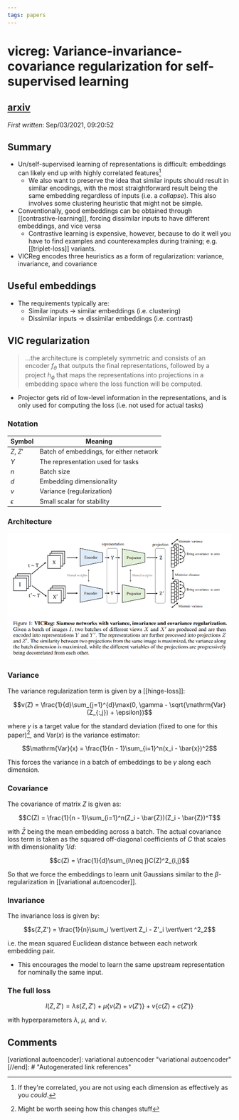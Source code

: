 ```yaml
---
tags: papers
---
```


# vicreg: Variance-invariance-covariance regularization for self-supervised learning

## [arxiv](https://arxiv.org/abs/2105.04906)

*First written*: Sep/03/2021, 09:20:52

## Summary

- Un/self-supervised learning of representations is difficult: embeddings can likely end up with highly correlated features[^1]
  - We also want to preserve the idea that similar inputs should result in similar encodings, with the most straightforward result being the same embedding regardless of inputs (i.e. a *collapse*). This also involves some clustering heuristic that might not be simple.
- Conventionally, good embeddings can be obtained through [[contrastive-learning]], forcing dissimilar inputs to have different embeddings, and vice versa
  - Contrastive learning is expensive, however, because to do it well you have to find examples and counterexamples during training; e.g. [[triplet-loss]] variants.
- VICReg encodes three heuristics as a form of regularization: variance, invariance, and covariance

[^1]: If they're correlated, you are not using each dimension as effectively as you *could*.

## Useful embeddings

- The requirements typically are:
  - Similar inputs -> similar embeddings (i.e. clustering)
  - Dissimilar inputs -> dissimilar embeddings (i.e. contrast)

## VIC regularization

> ...the architecture is completely symmetric and consists of an encoder $f_\theta$ that outputs the final representations, followed by a project $h_\phi$ that maps the representations into projections in a embedding space where the loss function will be computed.

- Projector gets rid of low-level information in the representations, and is only used for computing the loss (i.e. not used for actual tasks)

### Notation

| Symbol | Meaning |
|--------|---------|
| $Z$, $Z'$    | Batch of embeddings, for either network |
| $Y$ | The representation used for tasks |
| $n$    | Batch size |
| $d$    | Embedding dimensionality |
| $v$    | Variance (regularization) |
| $\epsilon$ | Small scalar for stability |

### Architecture

![](attachments/2021-09-03-09-42-34.png)

### Variance

The variance regularization term is given by a [[hinge-loss]]:

$$v(Z) = \frac{1}{d}\sum_{j=1}^{d}\max(0, \gamma - \sqrt{\mathrm{Var}(Z_{:,j}) + \epsilon})$$

where $\gamma$ is a target value for the standard deviation (fixed to one for this paper)[^2], and $\mathrm{Var}(x)$ is the variance estimator:

$$\mathrm{Var}(x) = \frac{1}{n - 1}\sum_{i=1}^n(x_i - \bar{x})^2$$

This forces the variance in a batch of embeddings to be $\gamma$ along each dimension.

### Covariance

The covariance of matrix $Z$ is given as:

$$C(Z) = \frac{1}{n - 1}\sum_{i=1}^n(Z_i - \bar{Z})(Z_i - \bar{Z})^T$$

with $\bar{Z}$ being the mean embedding across a batch. The actual covariance loss term is taken as the squared off-diagonal coefficients of $C$ that scales with dimensionality $1/d$:

$$c(Z) = \frac{1}{d}\sum_{i\neq j}C(Z)^2_{i,j}$$

So that we force the embeddings to learn unit Gaussians similar to the $\beta$-regularization in [[variational autoencoder]].

### Invariance

The invariance loss is given by:

$$s(Z,Z') = \frac{1}{n}\sum_i \vert\vert Z_i - Z'_i \vert\vert ^2_2$$

i.e. the mean squared Euclidean distance between each network embedding pair.

- This encourages the model to learn the same upstream representation for nominally the same input.

### The full loss

$$l(Z,Z') = \lambda s(Z,Z') + \mu\{v(Z) + v(Z')\} + v\{c(Z) + c(Z')\}$$

with hyperparameters $\lambda$, $\mu$, and $\nu$.

## Comments

[^2]: Might be worth seeing how this changes stuff

[//begin]: # "Autogenerated link references for markdown compatibility"
[variational autoencoder]: variational autoencoder "variational autoencoder"
[//end]: # "Autogenerated link references"
